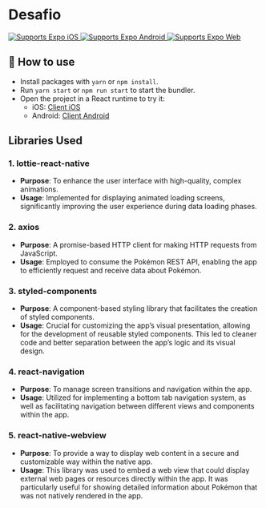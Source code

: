 # Desafio

<p>
  <!-- iOS -->
  <a href="https://itunes.apple.com/app/apple-store/id982107779">
    <img alt="Supports Expo iOS" longdesc="Supports Expo iOS" src="https://img.shields.io/badge/iOS-4630EB.svg?style=flat-square&logo=APPLE&labelColor=999999&logoColor=fff" />
  </a>
  <!-- Android -->
  <a href="https://play.google.com/store/apps/details?id=host.exp.exponent&referrer=blankexample">
    <img alt="Supports Expo Android" longdesc="Supports Expo Android" src="https://img.shields.io/badge/Android-4630EB.svg?style=flat-square&logo=ANDROID&labelColor=A4C639&logoColor=fff" />
  </a>
  <!-- Web -->
  <a href="https://docs.expo.dev/workflow/web/">
    <img alt="Supports Expo Web" longdesc="Supports Expo Web" src="https://img.shields.io/badge/web-4630EB.svg?style=flat-square&logo=GOOGLE-CHROME&labelColor=4285F4&logoColor=fff" />
  </a>
</p>

## 🚀 How to use

- Install packages with `yarn` or `npm install`.
- Run `yarn start` or `npm run start` to start the bundler.
- Open the project in a React runtime to try it:
  - iOS: [Client iOS](https://itunes.apple.com/app/apple-store/id982107779)
  - Android: [Client Android](https://play.google.com/store/apps/details?id=host.exp.exponent&referrer=blankexample)

## Libraries Used

### 1. **lottie-react-native**
- **Purpose**: To enhance the user interface with high-quality, complex animations.
- **Usage**: Implemented for displaying animated loading screens, significantly improving the user experience during data loading phases.

### 2. **axios**
- **Purpose**: A promise-based HTTP client for making HTTP requests from JavaScript.
- **Usage**: Employed to consume the Pokémon REST API, enabling the app to efficiently request and receive data about Pokémon.

### 3. **styled-components**
- **Purpose**: A component-based styling library that facilitates the creation of styled components.
- **Usage**: Crucial for customizing the app’s visual presentation, allowing for the development of reusable styled components. This led to cleaner code and better separation between the app’s logic and its visual design.

### 4. **react-navigation**
- **Purpose**: To manage screen transitions and navigation within the app.
- **Usage**: Utilized for implementing a bottom tab navigation system, as well as facilitating navigation between different views and components within the app.

### 5. **react-native-webview**
- **Purpose**: To provide a way to display web content in a secure and customizable way within the native app.
- **Usage**: This library was used to embed a web view that could display external web pages or resources directly within the app. It was particularly useful for showing detailed information about Pokémon that was not natively rendered in the app.
